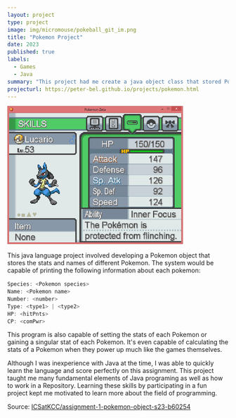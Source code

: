 ```yaml
---
layout: project
type: project
image: img/micromouse/pokeball_git_im.png
title: "Pokemon Project"
date: 2023
published: true
labels:
  - Games
  - Java 
summary: "This project had me create a java object class that stored Pokemon data."
projecturl: https://peter-bel.github.io/projects/pokemon.html
---
```


<div class="text-center p-4">
  <img width="400px" src="../img/micromouse/pkm_im_git.jpg" class="img-thumbnail" >
</div>

This java language project involved developing a Pokemon object that stores the stats and names of different Pokemon. The system would be capable of printing the following information about each pokemon:

```cpp
Species: <Pokemon species>
Name: <Pokemon name>
Number: <number>
Type: <type1> | <type2>
HP: <hitPnts>
CP: <comPwr>
```

This program is also capable of setting the stats of each Pokemon or gaining a singular stat of each Pokemon. It's even capable of calculating the stats of a Pokemon when they power up much like the games themselves. 

Although I was inexperience with Java at the time, I was able to quickly learn the language and score perfectly on this assignment. This project taught me many fundamental elements of Java programing as well as how to work in a Repository. Learning these skills by participating in a fun project kept me motivated to learn more about the field of programming. 


Source: <a href="https://github.com/ICSatKCC/assignment-1-pokemon-object-s23-b60254"></i>ICSatKCC/assignment-1-pokemon-object-s23-b60254</a>
